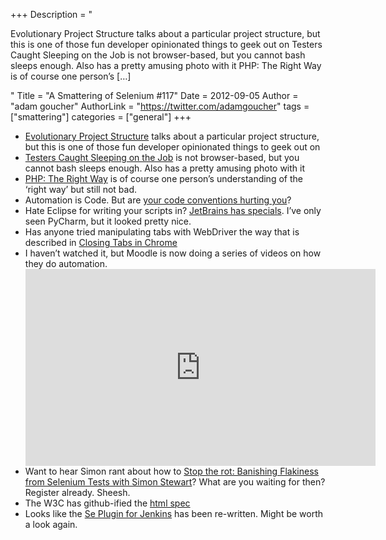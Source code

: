 +++
Description = "<p>Evolutionary Project Structure talks about a particular project structure, but this is one of those fun developer opinionated things to geek out on Testers Caught Sleeping on the Job is not browser-based, but you cannot bash sleeps enough. Also has a pretty amusing photo with it PHP: The Right Way is of course one person’s […]</p>"
Title = "A Smattering of Selenium #117"
Date = 2012-09-05
Author = "adam goucher"
AuthorLink = "https://twitter.com/adamgoucher"
tags = ["smattering"]
categories = ["general"]
+++

<ul>
<li><a href="http://lostechies.com/jimmybogard/2012/08/30/evolutionary-project-structure/">Evolutionary Project Structure</a> talks about a particular project structure, but this is one of those fun developer opinionated things to geek out on</li>
<li><a href="http://experttesters.com/2012/08/13/testers-caught-sleeping-on-the-job">Testers Caught Sleeping on the Job</a> is not browser-based, but you cannot bash sleeps enough. Also has a pretty amusing photo with it</li>
<li><a href="http://www.phptherightway.com/">PHP: The Right Way</a> is of course one person&#8217;s understanding of the &#8216;right way&#8217; but still not bad.</li>
<li>Automation is Code. But are <a href="http://www.carlopescio.com/2011/04/your-coding-conventions-are-hurting-you.html">your code conventions hurting you</a>?</li>
<li>Hate Eclipse for writing your scripts in? <a href="http://www.jetbrains.com/specials/index.jsp">JetBrains has specials</a>. I&#8217;ve only seen PyCharm, but it looked pretty nice.</li>
<li>Has anyone tried manipulating tabs with WebDriver the way that is described in <a href="http://www.telerik.com/automated-testing-tools/blog/12-09-04/closing-tabs-in-chrome.aspx">Closing Tabs in Chrome</a></li>
<li>I haven&#8217;t watched it, but Moodle is now doing a series of videos on how they do automation.<br />
<span class="embed-youtube" style="text-align:center; display: block;"><iframe class='youtube-player' type='text/html' width='560' height='315' src='https://www.youtube.com/embed/J4jWCWpn-Qw?version=3&#038;rel=0&#038;fs=1&#038;autohide=2&#038;showsearch=0&#038;showinfo=1&#038;iv_load_policy=1&#038;wmode=transparent' allowfullscreen='true' style='border:0;'></iframe></span></li>
<li>Want to hear Simon rant about how to <a href="https://www4.gotomeeting.com/register/519621639">Stop the rot: Banishing Flakiness from Selenium Tests with Simon Stewart</a>? What are you waiting for then? Register already. Sheesh.</li>
<li>The W3C has github-ified the <a href="https://github.com/w3c/html">html spec</a></li>
<li>Looks like the <a href="https://wiki.jenkins-ci.org/display/JENKINS/Selenium+Plugin">Se Plugin for Jenkins</a> has been re-written. Might be worth a look again.</li>
</ul>

